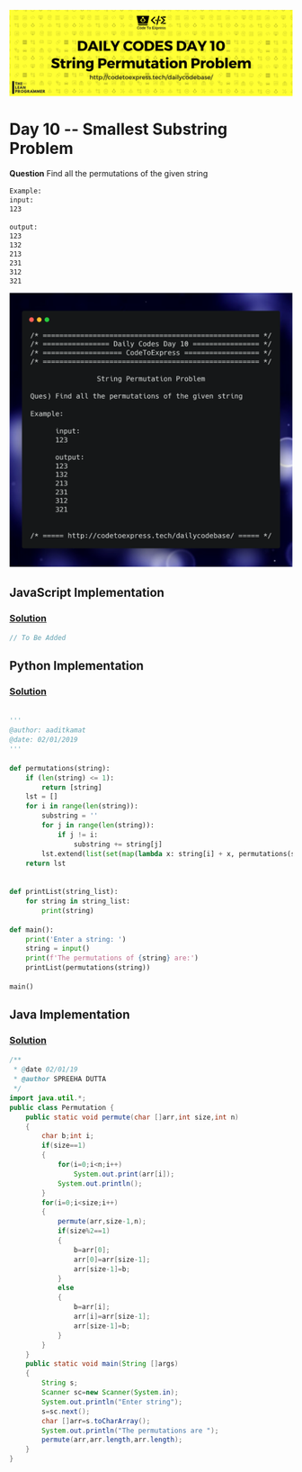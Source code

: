 ![cover](./cover.png)

# Day 10 -- Smallest Substring Problem

**Question** Find all the permutations of the given string

```
Example:
input: 
123

output:
123
132
213
231
312
321
```

![ques](./ques.png)

## JavaScript Implementation

### [Solution](./sol.js)

```js
// To Be Added
```

## Python Implementation

### [Solution](./Python/permutations.py)
```python

'''
@author: aaditkamat
@date: 02/01/2019
'''

def permutations(string):
    if (len(string) <= 1):
        return [string]
    lst = []
    for i in range(len(string)):
        substring = ''
        for j in range(len(string)):
            if j != i:
                substring += string[j]
        lst.extend(list(set(map(lambda x: string[i] + x, permutations(substring)))))
    return lst


def printList(string_list):
    for string in string_list:
        print(string)

def main():
    print('Enter a string: ')
    string = input()
    print(f'The permutations of {string} are:')
    printList(permutations(string))

main()
```

## Java Implementation

### [Solution](./Java/Permutation.java)

```java
/**
 * @date 02/01/19
 * @author SPREEHA DUTTA
 */
import java.util.*;
public class Permutation {
    public static void permute(char []arr,int size,int n)
    {
        char b;int i;
        if(size==1)
        {
            for(i=0;i<n;i++)
                System.out.print(arr[i]);
            System.out.println();
        }
        for(i=0;i<size;i++)
        {
            permute(arr,size-1,n);
            if(size%2==1)
            {
                b=arr[0];
                arr[0]=arr[size-1];
                arr[size-1]=b;
            }
            else
            {
                b=arr[i];
                arr[i]=arr[size-1];
                arr[size-1]=b;
            }
        }
    }
    public static void main(String []args)
    {
        String s;
        Scanner sc=new Scanner(System.in);
        System.out.println("Enter string");
        s=sc.next();
        char []arr=s.toCharArray();
        System.out.println("The permutations are ");
        permute(arr,arr.length,arr.length);
    }
}
```